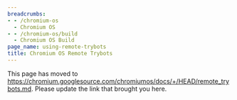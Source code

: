 ```yaml
---
breadcrumbs:
- - /chromium-os
  - Chromium OS
- - /chromium-os/build
  - Chromium OS Build
page_name: using-remote-trybots
title: Chromium OS Remote Trybots
---
```


This page has moved to
<https://chromium.googlesource.com/chromiumos/docs/+/HEAD/remote_trybots.md>.
Please update the link that brought you here.
